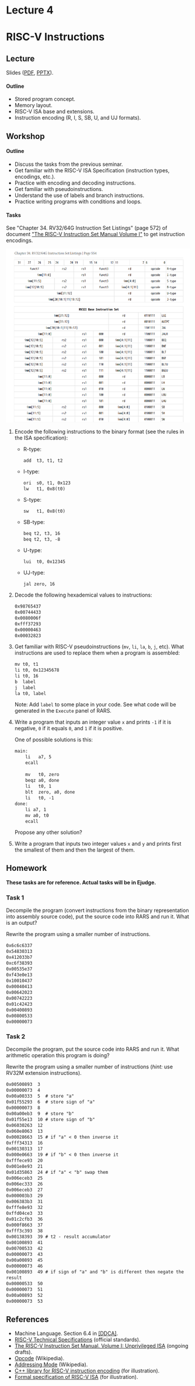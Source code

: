 # Lecture 4

# RISC-V Instructions

## Lecture

Slides ([PDF](CA_Lecture_04.pdf), [PPTX](CA_Lecture_04.pptx)).

#### Outline

* Stored program concept.
* Memory layout.
* RISC-V ISA base and extensions.
* Instruction encoding (R, I, S, SB, U, and UJ formats).

## Workshop

#### Outline

* Discuss the tasks from the previous seminar.
* Get familiar with the RISC-V ISA Specification (instruction types, encodings, etc.).
* Practice with encoding and decoding instructions.
* Get familiar with pseudoinstructions.
* Understand the use of labels and branch instructions.
* Practice writing programs with conditions and loops.

#### Tasks

See "Chapter 34. RV32/64G Instruction Set Listings" (page 572) of document ["The RISC-V Instruction Set
Manual Volume I"](https://drive.google.com/file/d/1uviu1nH-tScFfgrovvFCrj7Omv8tFtkp/view?usp=drive_link) to
get instruction encodings.

![Example](encodings.png)

1. Encode the following instructions to the binary format (see the rules in
   the ISA specification):

   * R-type:

         add  t3, t1, t2

   * I-type:   

         ori  s0, t1, 0x123
         lw   t1, 0x8(t0)
         
   * S-type:
   
         sw   t1, 0x8(t0)

   * SB-type:

         beq t2, t3, 16
         beq t2, t3, -8

   * U-type:
   
         lui  t0, 0x12345

   * UJ-type:

         jal zero, 16

1. Decode the following hexademical values to instructions:

       0x98765437
       0x00744433
       0x0080006f
       0xfff37293
       0x00000463
       0x00032823

1. Get familiar with RISC-V pseudoinstructions (`mv`, `li`, `la`, `b`, `j`, etc).
   What instructions are used to replace them when a program is assembled:

       mv t0, t1
       li t0, 0x12345678
       li t0, 16
       b  label
       j  label
       la t0, label
       
    Note: Add `label` to some place in your code. See what code will be generated in
    the `Execute` panel of RARS. 

1. Write a program that inputs an integer value `x` and prints `-1` if it is negative, `0` if it equals `0`,
   and `1` if it is positive.

   One of possible solutions is this:
   
       main:
           li   a7, 5
           ecall
          
           mv   t0, zero
           beqz a0, done
           li   t0, 1
           blt  zero, a0, done  
           li   t0, -1
       done:
           li a7, 1
           mv a0, t0
           ecall

   Propose any other solution?

1. Write a program that inputs two integer values `x` and `y` and prints first the smallest
   of them and then the largest of them.

## Homework

__These tasks are for reference. Actual tasks will be in Ejudge.__

### Task 1

Decompile the program (convert instructions from the binary representation into assembly source code),
put the source code into RARS and run it. What is an output?

Rewrite the program using a smaller number of instructions.

```
0x6c6c6337
0x54830313
0x412033b7
0xc6f38393
0x00535e37
0xf43e0e13
0x10010437
0x00040413
0x00642023
0x00742223
0x01c42423
0x00400893
0x00800533
0x00000073
```

### Task 2

Decompile the program, put the source code into RARS and run it.
What arithmetic operation this program is doing?

Rewrite the program using a smaller number of instructions (_hint:_ use RV32M extension instructions).

```
0x00500893  3 
0x00000073  4 
0x00a00333  5  # store "a"
0x01f55293  6  # store sign of "a"
0x00000073  8 
0x00a00eb3  9  # store "b"
0x01f55e13  10 # store sign of "b"
0x06030263  12
0x060e8063  13
0x00028663  15 # if "a" < 0 then inverse it
0xfff34313  16
0x00130313  17
0x000e0663  19 # if "b" < 0 then inverse it
0xfffece93  20
0x001e8e93  21
0x01d35863  24 # if "a" < "b" swap them
0x006eceb3  25
0x006ec333  26
0x006eceb3  27
0x000003b3  29
0x006383b3  31
0xfffe8e93  32
0xffd04ce3  33
0x01c2cfb3  36
0x000f8663  37
0xfff3c393  38
0x00138393  39 # t2 - result accumulator
0x00100893  41
0x00700533  42
0x00000073  43
0x00a00893  45
0x00000073  46
0x00100893  49 # if sign of "a" and "b" is different then negate the result
0x00000533  50
0x00000073  51
0x00a00893  52
0x00000073  53
```

## References

* Machine Language. Section 6.4 in [[DDCA]](../../books.md).
* [RISC-V Technical Specifications](https://lf-riscv.atlassian.net/wiki/x/kYD2) (official standards).
* [The RISC-V Instruction Set Manual. Volume I: Unprivileged ISA](
  https://github.com/riscv/riscv-isa-manual/releases/latest) (ongoing drafts).
* [Opcode](https://en.wikipedia.org/wiki/Opcode) (Wikipedia).
* [Addressing Mode](https://en.wikipedia.org/wiki/Addressing_mode) (Wikipedia).
* [C++ library for RISC-V instruction encoding](
  https://github.com/andrewt0301/project_X/blob/main/src/isa/riscv64/riscv64.h) (for illustration).
* [Formal specification of RISC-V ISA](
  https://github.com/andrewt0301/ispras-microtesk-riscv/blob/master/microtesk-riscv/src/main/arch/riscv/model/riscv_rv32i.nml)
  (for illustration).
